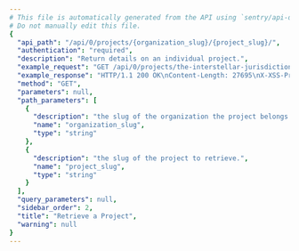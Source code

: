 ```yaml
---
# This file is automatically generated from the API using `sentry/api-docs/generator.py.`
# Do not manually edit this file.
{
  "api_path": "/api/0/projects/{organization_slug}/{project_slug}/", 
  "authentication": "required", 
  "description": "Return details on an individual project.", 
  "example_request": "GET /api/0/projects/the-interstellar-jurisdiction/pump-station/ HTTP/1.1\nHost: sentry.io\nAuthorization: Bearer <token>", 
  "example_response": "HTTP/1.1 200 OK\nContent-Length: 27695\nX-XSS-Protection: 1; mode=block\nX-Content-Type-Options: nosniff\nContent-Language: en\nAccess-Control-Expose-Headers: X-Sentry-Error, Retry-After\nVary: Accept-Language, Cookie\nAccess-Control-Allow-Methods: GET, PUT, DELETE, HEAD, OPTIONS\nAllow: GET, PUT, DELETE, HEAD, OPTIONS\nAccess-Control-Allow-Origin: *\nAccess-Control-Allow-Headers: X-Sentry-Auth, X-Requested-With, Origin, Accept, Content-Type, Authentication, Authorization\nContent-Type: application/json\nX-Frame-Options: deny\n\n{\n  \"allowedDomains\": [\n    \"*\"\n  ], \n  \"avatar\": {\n    \"avatarType\": \"letter_avatar\", \n    \"avatarUuid\": null\n  }, \n  \"builtinSymbolSources\": [\n    \"ios\", \n    \"microsoft\", \n    \"android\"\n  ], \n  \"color\": \"#3fbf7f\", \n  \"dataScrubber\": true, \n  \"dataScrubberDefaults\": true, \n  \"dateCreated\": \"2020-03-23T15:30:20.548262Z\", \n  \"defaultEnvironment\": null, \n  \"digestsMaxDelay\": 1800, \n  \"digestsMinDelay\": 300, \n  \"features\": [\n    \"servicehooks\", \n    \"data-forwarding\", \n    \"rate-limits\", \n    \"releases\", \n    \"minidump\"\n  ], \n  \"fingerprintingRules\": \"\", \n  \"firstEvent\": null, \n  \"groupingConfig\": \"newstyle:2019-10-29\", \n  \"groupingEnhancements\": \"\", \n  \"groupingEnhancementsBase\": \"common:2019-03-23\", \n  \"hasAccess\": true, \n  \"id\": \"2\", \n  \"isBookmarked\": false, \n  \"isInternal\": false, \n  \"isMember\": true, \n  \"isPublic\": false, \n  \"latestRelease\": {\n    \"authors\": [], \n    \"commitCount\": 0, \n    \"data\": {}, \n    \"dateCreated\": \"2020-03-23T15:30:51.217257Z\", \n    \"dateReleased\": null, \n    \"deployCount\": 0, \n    \"firstEvent\": null, \n    \"lastCommit\": null, \n    \"lastDeploy\": null, \n    \"lastEvent\": null, \n    \"newGroups\": 0, \n    \"owner\": null, \n    \"projects\": [\n      {\n        \"name\": \"Pump Station\", \n        \"slug\": \"pump-station\"\n      }\n    ], \n    \"ref\": \"6ba09a7c53235ee8a8fa5ee4c1ca8ca886e7fdbb\", \n    \"shortVersion\": \"2.0rc2\", \n    \"url\": null, \n    \"version\": \"2.0rc2\", \n    \"versionInfo\": {\n      \"buildHash\": null, \n      \"description\": \"2.0rc2\", \n      \"package\": null, \n      \"version\": {\n        \"raw\": \"2.0rc2\"\n      }\n    }\n  }, \n  \"name\": \"Pump Station\", \n  \"options\": {\n    \"feedback:branding\": true, \n    \"filters:blacklisted_ips\": \"\", \n    \"filters:error_messages\": \"\", \n    \"filters:releases\": \"\", \n    \"sentry:csp_ignored_sources\": \"\", \n    \"sentry:csp_ignored_sources_defaults\": true, \n    \"sentry:reprocessing_active\": false\n  }, \n  \"organization\": {\n    \"avatar\": {\n      \"avatarType\": \"letter_avatar\", \n      \"avatarUuid\": null\n    }, \n    \"dateCreated\": \"2020-03-23T15:30:20.510849Z\", \n    \"features\": [\n      \"symbol-sources\", \n      \"shared-issues\", \n      \"integrations-issue-basic\", \n      \"tweak-grouping-config\", \n      \"open-membership\", \n      \"advanced-search\", \n      \"grouping-info\", \n      \"integrations-issue-sync\", \n      \"invite-members\", \n      \"sso-saml2\", \n      \"custom-symbol-sources\", \n      \"sso-basic\"\n    ], \n    \"id\": \"2\", \n    \"isEarlyAdopter\": false, \n    \"name\": \"The Interstellar Jurisdiction\", \n    \"require2FA\": false, \n    \"slug\": \"the-interstellar-jurisdiction\", \n    \"status\": {\n      \"id\": \"active\", \n      \"name\": \"active\"\n    }\n  }, \n  \"platform\": null, \n  \"platforms\": [], \n  \"plugins\": [\n    {\n      \"assets\": [], \n      \"author\": {\n        \"name\": \"Sentry Team\", \n        \"url\": \"https://github.com/getsentry/sentry\"\n      }, \n      \"canDisable\": true, \n      \"contexts\": [], \n      \"description\": \"\\nForward Sentry events to Amazon SQS.\\n\\nAmazon Simple Queue Service (SQS) is a fully managed message\\nqueuing service that enables you to decouple and scale microservices,\\ndistributed systems, and serverless applications.\\n\", \n      \"doc\": \"\", \n      \"enabled\": false, \n      \"featureDescriptions\": [\n        {\n          \"description\": \"Forward Sentry errors and events to Amazon SQS.\", \n          \"featureGate\": \"data-forwarding\"\n        }\n      ], \n      \"features\": [\n        \"data-forwarding\"\n      ], \n      \"hasConfiguration\": true, \n      \"id\": \"amazon-sqs\", \n      \"isHidden\": false, \n      \"isTestable\": false, \n      \"metadata\": {}, \n      \"name\": \"Amazon SQS\", \n      \"resourceLinks\": [\n        {\n          \"title\": \"Report Issue\", \n          \"url\": \"https://github.com/getsentry/sentry/issues\"\n        }, \n        {\n          \"title\": \"View Source\", \n          \"url\": \"https://github.com/getsentry/sentry/tree/master/src/sentry_plugins\"\n        }\n      ], \n      \"shortName\": \"Amazon SQS\", \n      \"slug\": \"amazon-sqs\", \n      \"status\": \"beta\", \n      \"type\": \"data-forwarding\", \n      \"version\": \"10.1.0.dev0\"\n    }, \n    {\n      \"assets\": [], \n      \"author\": {\n        \"name\": \"Sentry Team\", \n        \"url\": \"https://github.com/getsentry/sentry\"\n      }, \n      \"canDisable\": true, \n      \"contexts\": [], \n      \"description\": \"\\nImprove your productivity by creating tasks in Asana directly\\nfrom Sentry issues. This integration also allows you to link Sentry\\nissues to existing tasks in Asana.\\n\", \n      \"doc\": \"\", \n      \"enabled\": false, \n      \"featureDescriptions\": [\n        {\n          \"description\": \"Create and link Sentry issue groups directly to an Asana ticket in any of your\\n            projects, providing a quick way to jump from a Sentry bug to tracked ticket!\", \n          \"featureGate\": \"issue-basic\"\n        }, \n        {\n          \"description\": \"Link Sentry issues to existing Asana tickets.\", \n          \"featureGate\": \"issue-basic\"\n        }\n      ], \n      \"features\": [\n        \"issue-basic\"\n      ], \n      \"hasConfiguration\": true, \n      \"id\": \"asana\", \n      \"isHidden\": false, \n      \"isTestable\": false, \n      \"metadata\": {}, \n      \"name\": \"Asana\", \n      \"resourceLinks\": [\n        {\n          \"title\": \"Report Issue\", \n          \"url\": \"https://github.com/getsentry/sentry/issues\"\n        }, \n        {\n          \"title\": \"View Source\", \n          \"url\": \"https://github.com/getsentry/sentry/tree/master/src/sentry_plugins\"\n        }\n      ], \n      \"shortName\": \"Asana\", \n      \"slug\": \"asana\", \n      \"status\": \"unknown\", \n      \"type\": \"issue-tracking\", \n      \"version\": \"10.1.0.dev0\"\n    }, \n    {\n      \"assets\": [], \n      \"author\": {\n        \"name\": \"Sentry Team\", \n        \"url\": \"https://github.com/getsentry/sentry\"\n      }, \n      \"canDisable\": true, \n      \"contexts\": [], \n      \"description\": \"Integrate Bitbucket issues by linking a repository to a project.\", \n      \"doc\": \"\", \n      \"enabled\": false, \n      \"featureDescriptions\": [\n        {\n          \"description\": \"Track commits and releases (learn more\\n            [here](https://docs.sentry.io/learn/releases/))\", \n          \"featureGate\": \"commits\"\n        }, \n        {\n          \"description\": \"Create Bitbucket issues from Sentry\", \n          \"featureGate\": \"issue-basic\"\n        }, \n        {\n          \"description\": \"Link Sentry issues to existing Bitbucket issues\", \n          \"featureGate\": \"issue-basic\"\n        }\n      ], \n      \"features\": [\n        \"commits\", \n        \"issue-basic\"\n      ], \n      \"hasConfiguration\": true, \n      \"id\": \"bitbucket\", \n      \"isHidden\": true, \n      \"isTestable\": false, \n      \"metadata\": {}, \n      \"name\": \"Bitbucket\", \n      \"resourceLinks\": [\n        {\n          \"title\": \"Report Issue\", \n          \"url\": \"https://github.com/getsentry/sentry/issues\"\n        }, \n        {\n          \"title\": \"View Source\", \n          \"url\": \"https://github.com/getsentry/sentry/tree/master/src/sentry_plugins\"\n        }\n      ], \n      \"shortName\": \"Bitbucket\", \n      \"slug\": \"bitbucket\", \n      \"status\": \"unknown\", \n      \"type\": \"issue-tracking\", \n      \"version\": \"10.1.0.dev0\"\n    }, \n    {\n      \"assets\": [], \n      \"author\": {\n        \"name\": \"Sentry Team\", \n        \"url\": \"https://github.com/getsentry/sentry\"\n      }, \n      \"canDisable\": true, \n      \"contexts\": [], \n      \"description\": \"Create Clubhouse Stories from a project.\", \n      \"doc\": \"\", \n      \"enabled\": false, \n      \"featureDescriptions\": [\n        {\n          \"description\": \"Create and link Sentry issue groups directly to a Clubhouse story in any of your\\n            projects, providing a quick way to jump from a Sentry bug to tracked ticket!\", \n          \"featureGate\": \"issue-basic\"\n        }, \n        {\n          \"description\": \"Link Sentry issues to existing Clubhouse stories.\", \n          \"featureGate\": \"issue-basic\"\n        }\n      ], \n      \"features\": [\n        \"issue-basic\"\n      ], \n      \"hasConfiguration\": true, \n      \"id\": \"clubhouse\", \n      \"isHidden\": true, \n      \"isTestable\": false, \n      \"metadata\": {}, \n      \"name\": \"Clubhouse\", \n      \"resourceLinks\": [\n        {\n          \"title\": \"Report Issue\", \n          \"url\": \"https://github.com/getsentry/sentry/issues\"\n        }, \n        {\n          \"title\": \"View Source\", \n          \"url\": \"https://github.com/getsentry/sentry/tree/master/src/sentry_plugins\"\n        }\n      ], \n      \"shortName\": \"Clubhouse\", \n      \"slug\": \"clubhouse\", \n      \"status\": \"unknown\", \n      \"type\": \"issue-tracking\", \n      \"version\": \"10.1.0.dev0\"\n    }, \n    {\n      \"assets\": [], \n      \"author\": {\n        \"name\": \"Sentry Team\", \n        \"url\": \"https://github.com/getsentry/sentry\"\n      }, \n      \"canDisable\": true, \n      \"contexts\": [], \n      \"description\": \"Integrate GitHub issues by linking a repository to a project.\", \n      \"doc\": \"\", \n      \"enabled\": false, \n      \"featureDescriptions\": [\n        {\n          \"description\": \"Create and link Sentry issue groups directly to a GitHub issue or pull\\n            request in any of your repositories, providing a quick way to jump from\\n            Sentry bug to tracked issue or PR!\", \n          \"featureGate\": \"issue-basic\"\n        }, \n        {\n          \"description\": \"Authorize repositories to be added to your Sentry organization to augment\\n            sentry issues with commit data with [deployment\\n            tracking](https://docs.sentry.io/learn/releases/).\", \n          \"featureGate\": \"commits\"\n        }\n      ], \n      \"features\": [\n        \"commits\", \n        \"issue-basic\"\n      ], \n      \"hasConfiguration\": true, \n      \"id\": \"github\", \n      \"isHidden\": true, \n      \"isTestable\": false, \n      \"metadata\": {}, \n      \"name\": \"GitHub\", \n      \"resourceLinks\": [\n        {\n          \"title\": \"Report Issue\", \n          \"url\": \"https://github.com/getsentry/sentry/issues\"\n        }, \n        {\n          \"title\": \"View Source\", \n          \"url\": \"https://github.com/getsentry/sentry/tree/master/src/sentry_plugins\"\n        }\n      ], \n      \"shortName\": \"GitHub\", \n      \"slug\": \"github\", \n      \"status\": \"unknown\", \n      \"type\": \"issue-tracking\", \n      \"version\": \"10.1.0.dev0\"\n    }, \n    {\n      \"assets\": [], \n      \"author\": {\n        \"name\": \"Sentry Team\", \n        \"url\": \"https://github.com/getsentry/sentry\"\n      }, \n      \"canDisable\": true, \n      \"contexts\": [], \n      \"description\": \"Integrate GitLab issues by linking a repository to a project\", \n      \"doc\": \"\", \n      \"enabled\": false, \n      \"featureDescriptions\": [\n        {\n          \"description\": \"Track commits and releases (learn more\\n            [here](https://docs.sentry.io/learn/releases/))\", \n          \"featureGate\": \"commits\"\n        }, \n        {\n          \"description\": \"Resolve Sentry issues via GitLab commits and merge requests by\\n            including `Fixes PROJ-ID` in the message\", \n          \"featureGate\": \"commits\"\n        }, \n        {\n          \"description\": \"Create GitLab issues from Sentry\", \n          \"featureGate\": \"issue-basic\"\n        }, \n        {\n          \"description\": \"Link Sentry issues to existing GitLab issues\", \n          \"featureGate\": \"issue-basic\"\n        }\n      ], \n      \"features\": [\n        \"commits\", \n        \"issue-basic\"\n      ], \n      \"hasConfiguration\": true, \n      \"id\": \"gitlab\", \n      \"isHidden\": true, \n      \"isTestable\": false, \n      \"metadata\": {}, \n      \"name\": \"GitLab\", \n      \"resourceLinks\": [\n        {\n          \"title\": \"Report Issue\", \n          \"url\": \"https://github.com/getsentry/sentry/issues\"\n        }, \n        {\n          \"title\": \"View Source\", \n          \"url\": \"https://github.com/getsentry/sentry/tree/master/src/sentry_plugins\"\n        }\n      ], \n      \"shortName\": \"GitLab\", \n      \"slug\": \"gitlab\", \n      \"status\": \"unknown\", \n      \"type\": \"issue-tracking\", \n      \"version\": \"10.1.0.dev0\"\n    }, \n    {\n      \"assets\": [], \n      \"author\": {\n        \"name\": \"Sentry Team\", \n        \"url\": \"https://github.com/getsentry\"\n      }, \n      \"canDisable\": true, \n      \"contexts\": [], \n      \"description\": \"Integrate Heroku release tracking.\", \n      \"doc\": \"\", \n      \"enabled\": false, \n      \"featureDescriptions\": [\n        {\n          \"description\": \"Integrate Heroku release tracking.\", \n          \"featureGate\": \"deployment\"\n        }\n      ], \n      \"features\": [\n        \"deployment\"\n      ], \n      \"hasConfiguration\": true, \n      \"id\": \"heroku\", \n      \"isHidden\": false, \n      \"isTestable\": false, \n      \"metadata\": {}, \n      \"name\": \"Heroku\", \n      \"resourceLinks\": [\n        {\n          \"title\": \"Report Issue\", \n          \"url\": \"https://github.com/getsentry/sentry/issues\"\n        }, \n        {\n          \"title\": \"View Source\", \n          \"url\": \"https://github.com/getsentry/sentry/tree/master/src/sentry_plugins\"\n        }\n      ], \n      \"shortName\": \"Heroku\", \n      \"slug\": \"heroku\", \n      \"status\": \"unknown\", \n      \"type\": \"release-tracking\", \n      \"version\": \"10.1.0.dev0\"\n    }, \n    {\n      \"assets\": [], \n      \"author\": {\n        \"name\": \"Sentry Team\", \n        \"url\": \"https://github.com/getsentry/sentry\"\n      }, \n      \"canDisable\": true, \n      \"contexts\": [], \n      \"description\": \"Integrate JIRA issues by linking a project.\", \n      \"doc\": \"\", \n      \"enabled\": false, \n      \"featureDescriptions\": [\n        {\n          \"description\": \"Create and link Sentry issue groups directly to a Jira ticket in any of your\\n            projects, providing a quick way to jump from a Sentry bug to tracked ticket!\", \n          \"featureGate\": \"issue-basic\"\n        }\n      ], \n      \"features\": [\n        \"issue-basic\"\n      ], \n      \"hasConfiguration\": true, \n      \"id\": \"jira\", \n      \"isHidden\": true, \n      \"isTestable\": false, \n      \"metadata\": {}, \n      \"name\": \"JIRA\", \n      \"resourceLinks\": [\n        {\n          \"title\": \"Report Issue\", \n          \"url\": \"https://github.com/getsentry/sentry/issues\"\n        }, \n        {\n          \"title\": \"View Source\", \n          \"url\": \"https://github.com/getsentry/sentry/tree/master/src/sentry_plugins\"\n        }\n      ], \n      \"shortName\": \"JIRA\", \n      \"slug\": \"jira\", \n      \"status\": \"unknown\", \n      \"type\": \"issue-tracking\", \n      \"version\": \"10.1.0.dev0\"\n    }, \n    {\n      \"assets\": [], \n      \"author\": {\n        \"name\": \"Sentry Team\", \n        \"url\": \"https://github.com/getsentry\"\n      }, \n      \"canDisable\": true, \n      \"contexts\": [], \n      \"description\": \"\\nTrigger alerts in Opsgenie from Sentry.\\n\\nOpsgenie is a cloud-based service for dev & ops teams, providing reliable\\nalerts, on-call schedule management and escalations. OpsGenie integrates with\\nmonitoring tools & services, ensures the right people are notified.\\n\", \n      \"doc\": \"\", \n      \"enabled\": false, \n      \"featureDescriptions\": [\n        {\n          \"description\": \"Configure rule based OpsGenie alerts to automatically be triggered.\", \n          \"featureGate\": \"alert-rule\"\n        }\n      ], \n      \"features\": [\n        \"alert-rule\"\n      ], \n      \"hasConfiguration\": true, \n      \"id\": \"opsgenie\", \n      \"isHidden\": false, \n      \"isTestable\": true, \n      \"metadata\": {}, \n      \"name\": \"OpsGenie\", \n      \"resourceLinks\": [\n        {\n          \"title\": \"Report Issue\", \n          \"url\": \"https://github.com/getsentry/sentry/issues\"\n        }, \n        {\n          \"title\": \"View Source\", \n          \"url\": \"https://github.com/getsentry/sentry/tree/master/src/sentry_plugins\"\n        }\n      ], \n      \"shortName\": \"OpsGenie\", \n      \"slug\": \"opsgenie\", \n      \"status\": \"unknown\", \n      \"type\": \"notification\", \n      \"version\": \"10.1.0.dev0\"\n    }, \n    {\n      \"assets\": [], \n      \"author\": {\n        \"name\": \"Sentry Team\", \n        \"url\": \"https://github.com/getsentry/sentry\"\n      }, \n      \"canDisable\": true, \n      \"contexts\": [], \n      \"description\": \"Send alerts to PagerDuty.\", \n      \"doc\": \"\", \n      \"enabled\": false, \n      \"featureDescriptions\": [\n        {\n          \"description\": \"Configure rule based PagerDuty alerts to automatically be triggered in a specific\\n            service - or in multiple services!\", \n          \"featureGate\": \"alert-rule\"\n        }\n      ], \n      \"features\": [\n        \"alert-rule\"\n      ], \n      \"hasConfiguration\": true, \n      \"id\": \"pagerduty\", \n      \"isHidden\": true, \n      \"isTestable\": true, \n      \"metadata\": {}, \n      \"name\": \"PagerDuty\", \n      \"resourceLinks\": [\n        {\n          \"title\": \"Report Issue\", \n          \"url\": \"https://github.com/getsentry/sentry/issues\"\n        }, \n        {\n          \"title\": \"View Source\", \n          \"url\": \"https://github.com/getsentry/sentry/tree/master/src/sentry_plugins\"\n        }\n      ], \n      \"shortName\": \"PagerDuty\", \n      \"slug\": \"pagerduty\", \n      \"status\": \"unknown\", \n      \"type\": \"notification\", \n      \"version\": \"10.1.0.dev0\"\n    }, \n    {\n      \"assets\": [], \n      \"author\": {\n        \"name\": \"Sentry Team\", \n        \"url\": \"https://github.com/getsentry/sentry\"\n      }, \n      \"canDisable\": true, \n      \"contexts\": [], \n      \"description\": \"\\nImprove your productivity by creating tickets in Phabricator directly from Sentry issues.\\nThis integration also allows you to link Sentry issues to existing tickets in Phabricator.\\n\\nPhabricator is a set of tools for developing software. It includes applications for\\ncode review, repository hosting, bug tracking, project management, and more.\\n\", \n      \"doc\": \"\", \n      \"enabled\": false, \n      \"featureDescriptions\": [\n        {\n          \"description\": \"Create and link Sentry issue groups directly to a Phabricator ticket in any of your\\n            projects, providing a quick way to jump from a Sentry bug to tracked ticket!\", \n          \"featureGate\": \"issue-basic\"\n        }, \n        {\n          \"description\": \"Link Sentry issues to existing Phabricator tickets.\", \n          \"featureGate\": \"issue-basic\"\n        }\n      ], \n      \"features\": [\n        \"issue-basic\"\n      ], \n      \"hasConfiguration\": true, \n      \"id\": \"phabricator\", \n      \"isHidden\": false, \n      \"isTestable\": false, \n      \"metadata\": {}, \n      \"name\": \"Phabricator\", \n      \"resourceLinks\": [\n        {\n          \"title\": \"Report Issue\", \n          \"url\": \"https://github.com/getsentry/sentry/issues\"\n        }, \n        {\n          \"title\": \"View Source\", \n          \"url\": \"https://github.com/getsentry/sentry/tree/master/src/sentry_plugins\"\n        }\n      ], \n      \"shortName\": \"Phabricator\", \n      \"slug\": \"phabricator\", \n      \"status\": \"unknown\", \n      \"type\": \"issue-tracking\", \n      \"version\": \"10.1.0.dev0\"\n    }, \n    {\n      \"assets\": [], \n      \"author\": {\n        \"name\": \"Sentry Team\", \n        \"url\": \"https://github.com/getsentry/sentry\"\n      }, \n      \"canDisable\": true, \n      \"contexts\": [], \n      \"description\": \"\\nImprove your productivity by creating tickets in Pivotal Tracker directly from Sentry issues.\\nThis integration also allows you to link Sentry issues to existing tickets in Pivotal Tracker.\\n\\nPivotal Tracker is a straightforward project-planning tool that helps software development\\nteams form realistic expectations about when work might be completed based on the teams\\nongoing performance. Tracker visualizes your projects in the form of stories\\nmoving through your workflow, encouraging you to break down projects into manageable\\nchunks and have important conversations about deliverables and scope.\\n\", \n      \"doc\": \"\", \n      \"enabled\": false, \n      \"featureDescriptions\": [\n        {\n          \"description\": \"Create and link Sentry issue groups directly to a Pivotal Tracker ticket in any of your\\n            projects, providing a quick way to jump from a Sentry bug to tracked ticket!\", \n          \"featureGate\": \"issue-basic\"\n        }, \n        {\n          \"description\": \"Link Sentry issues to existing Pivotal Tracker tickets.\", \n          \"featureGate\": \"issue-basic\"\n        }\n      ], \n      \"features\": [\n        \"issue-basic\"\n      ], \n      \"hasConfiguration\": true, \n      \"id\": \"pivotal\", \n      \"isHidden\": false, \n      \"isTestable\": false, \n      \"metadata\": {}, \n      \"name\": \"Pivotal Tracker\", \n      \"resourceLinks\": [\n        {\n          \"title\": \"Report Issue\", \n          \"url\": \"https://github.com/getsentry/sentry/issues\"\n        }, \n        {\n          \"title\": \"View Source\", \n          \"url\": \"https://github.com/getsentry/sentry/tree/master/src/sentry_plugins\"\n        }\n      ], \n      \"shortName\": \"Pivotal Tracker\", \n      \"slug\": \"pivotal\", \n      \"status\": \"unknown\", \n      \"type\": \"issue-tracking\", \n      \"version\": \"10.1.0.dev0\"\n    }, \n    {\n      \"assets\": [], \n      \"author\": {\n        \"name\": \"Sentry Team\", \n        \"url\": \"https://github.com/getsentry/sentry\"\n      }, \n      \"canDisable\": true, \n      \"contexts\": [], \n      \"description\": \"\\nGet notified of Sentry alerts on any device using the Pushover integration.\\n\\nPushover makes it easy to get real-time notifications on your Android, iPhone, iPad, and Desktop.\\n\", \n      \"doc\": \"\", \n      \"enabled\": false, \n      \"featureDescriptions\": [\n        {\n          \"description\": \"Configure rule based Pushover notifications to be sent.\", \n          \"featureGate\": \"alert-rule\"\n        }\n      ], \n      \"features\": [\n        \"alert-rule\"\n      ], \n      \"hasConfiguration\": true, \n      \"id\": \"pushover\", \n      \"isHidden\": false, \n      \"isTestable\": true, \n      \"metadata\": {}, \n      \"name\": \"Pushover\", \n      \"resourceLinks\": [\n        {\n          \"title\": \"Report Issue\", \n          \"url\": \"https://github.com/getsentry/sentry/issues\"\n        }, \n        {\n          \"title\": \"View Source\", \n          \"url\": \"https://github.com/getsentry/sentry/tree/master/src/sentry_plugins\"\n        }\n      ], \n      \"shortName\": \"Pushover\", \n      \"slug\": \"pushover\", \n      \"status\": \"unknown\", \n      \"type\": \"notification\", \n      \"version\": \"10.1.0.dev0\"\n    }, \n    {\n      \"assets\": [], \n      \"author\": {\n        \"name\": \"Sentry\", \n        \"url\": \"https://github.com/getsentry/sentry\"\n      }, \n      \"canDisable\": true, \n      \"contexts\": [], \n      \"description\": \"\\nCreate issues in Redmine directly from Sentry. This integration also\\nallows you to link Sentry issues to existing tickets in Redmine.\\n\\nRedmine is a flexible project management web application. Written using\\nthe Ruby on Rails framework, it is cross-platform and cross-database.\\n\", \n      \"doc\": \"\", \n      \"enabled\": false, \n      \"featureDescriptions\": [\n        {\n          \"description\": \"Create and link Sentry issue groups directly to an Redmine issue in any of your\\n            projects, providing a quick way to jump from a Sentry bug to tracked ticket!\", \n          \"featureGate\": \"issue-basic\"\n        }, \n        {\n          \"description\": \"Link Sentry issues to existing Redmine issue.\", \n          \"featureGate\": \"issue-basic\"\n        }\n      ], \n      \"features\": [\n        \"issue-basic\"\n      ], \n      \"hasConfiguration\": true, \n      \"id\": \"redmine\", \n      \"isHidden\": false, \n      \"isTestable\": false, \n      \"metadata\": {}, \n      \"name\": \"Redmine\", \n      \"resourceLinks\": [\n        {\n          \"title\": \"Report Issue\", \n          \"url\": \"https://github.com/getsentry/sentry/issues\"\n        }, \n        {\n          \"title\": \"View Source\", \n          \"url\": \"https://github.com/getsentry/sentry/tree/master/src/sentry_plugins\"\n        }\n      ], \n      \"shortName\": \"Redmine\", \n      \"slug\": \"redmine\", \n      \"status\": \"unknown\", \n      \"type\": \"issue-tracking\", \n      \"version\": \"10.1.0.dev0\"\n    }, \n    {\n      \"assets\": [], \n      \"author\": {\n        \"name\": \"Sentry Team\", \n        \"url\": \"https://github.com/getsentry/sentry\"\n      }, \n      \"canDisable\": true, \n      \"contexts\": [], \n      \"description\": \"\\nSend Sentry events to Segment. This integration allows you to collect all your client-side data\\nfor Sentry automatically without the need to install the Sentry client library.\\nEnable Sentry in your Segment settings to asynchronously load Raven.js onto your page without\\ntouching the code in your application.\\n\\nSegment is a customer data platform (CDP) that helps you collect, clean, and control your customer data.\\n\", \n      \"doc\": \"\", \n      \"enabled\": false, \n      \"featureDescriptions\": [\n        {\n          \"description\": \"Forward Sentry errors and events to Segment.\", \n          \"featureGate\": \"data-forwarding\"\n        }\n      ], \n      \"features\": [\n        \"data-forwarding\"\n      ], \n      \"hasConfiguration\": true, \n      \"id\": \"segment\", \n      \"isHidden\": false, \n      \"isTestable\": false, \n      \"metadata\": {}, \n      \"name\": \"Segment\", \n      \"resourceLinks\": [\n        {\n          \"title\": \"Report Issue\", \n          \"url\": \"https://github.com/getsentry/sentry/issues\"\n        }, \n        {\n          \"title\": \"View Source\", \n          \"url\": \"https://github.com/getsentry/sentry/tree/master/src/sentry_plugins\"\n        }\n      ], \n      \"shortName\": \"Segment\", \n      \"slug\": \"segment\", \n      \"status\": \"beta\", \n      \"type\": \"data-forwarding\", \n      \"version\": \"10.1.0.dev0\"\n    }, \n    {\n      \"assets\": [], \n      \"author\": {\n        \"name\": \"Sentry Team\", \n        \"url\": \"https://github.com/getsentry/sentry\"\n      }, \n      \"canDisable\": true, \n      \"contexts\": [\n        \"sessionstack\"\n      ], \n      \"description\": \"Watch SessionStack recordings in Sentry.\", \n      \"doc\": \"\", \n      \"enabled\": false, \n      \"featureDescriptions\": [\n        {\n          \"description\": \"Watch the SessionStack session replay of a user in a video widget embedded in the Sentry UI for an issue.\", \n          \"featureGate\": \"session-replay\"\n        }\n      ], \n      \"features\": [\n        \"session-replay\"\n      ], \n      \"hasConfiguration\": true, \n      \"id\": \"sessionstack\", \n      \"isHidden\": false, \n      \"isTestable\": false, \n      \"metadata\": {}, \n      \"name\": \"SessionStack\", \n      \"resourceLinks\": [\n        {\n          \"title\": \"Report Issue\", \n          \"url\": \"https://github.com/getsentry/sentry/issues\"\n        }, \n        {\n          \"title\": \"View Source\", \n          \"url\": \"https://github.com/getsentry/sentry/tree/master/src/sentry_plugins\"\n        }\n      ], \n      \"shortName\": \"SessionStack\", \n      \"slug\": \"sessionstack\", \n      \"status\": \"unknown\", \n      \"type\": \"default\", \n      \"version\": \"10.1.0.dev0\"\n    }, \n    {\n      \"assets\": [], \n      \"author\": {\n        \"name\": \"Sentry Team\", \n        \"url\": \"https://github.com/getsentry/sentry\"\n      }, \n      \"canDisable\": true, \n      \"contexts\": [], \n      \"description\": \"Post notifications to a Slack channel.\", \n      \"doc\": \"\", \n      \"enabled\": false, \n      \"featureDescriptions\": [\n        {\n          \"description\": \"Configure rule based Slack notifications to automatically be posted into a\\n            specific channel. Want any error that's happening more than 100 times a\\n            minute to be posted in `#critical-errors`? Setup a rule for it!\", \n          \"featureGate\": \"alert-rule\"\n        }\n      ], \n      \"features\": [\n        \"alert-rule\"\n      ], \n      \"hasConfiguration\": true, \n      \"id\": \"slack\", \n      \"isHidden\": true, \n      \"isTestable\": true, \n      \"metadata\": {}, \n      \"name\": \"Slack\", \n      \"resourceLinks\": [\n        {\n          \"title\": \"Report Issue\", \n          \"url\": \"https://github.com/getsentry/sentry/issues\"\n        }, \n        {\n          \"title\": \"View Source\", \n          \"url\": \"https://github.com/getsentry/sentry/tree/master/src/sentry_plugins\"\n        }\n      ], \n      \"shortName\": \"Slack\", \n      \"slug\": \"slack\", \n      \"status\": \"unknown\", \n      \"type\": \"notification\", \n      \"version\": \"10.1.0.dev0\"\n    }, \n    {\n      \"assets\": [], \n      \"author\": {\n        \"name\": \"Sentry Team\", \n        \"url\": \"https://github.com/getsentry/sentry\"\n      }, \n      \"canDisable\": true, \n      \"contexts\": [], \n      \"description\": \"\\nSend Sentry events to Splunk.\\n\", \n      \"doc\": \"\", \n      \"enabled\": false, \n      \"featureDescriptions\": [\n        {\n          \"description\": \"Forward Sentry errors and events to Splunk.\", \n          \"featureGate\": \"data-forwarding\"\n        }\n      ], \n      \"features\": [\n        \"data-forwarding\"\n      ], \n      \"hasConfiguration\": true, \n      \"id\": \"splunk\", \n      \"isHidden\": false, \n      \"isTestable\": false, \n      \"metadata\": {}, \n      \"name\": \"Splunk\", \n      \"resourceLinks\": [\n        {\n          \"title\": \"Splunk Setup Instructions\", \n          \"url\": \"https://github.com/getsentry/sentry/blob/master/src/sentry_plugins/splunk/Splunk_Instructions.rst\"\n        }, \n        {\n          \"title\": \"Report Issue\", \n          \"url\": \"https://github.com/getsentry/sentry/issues\"\n        }, \n        {\n          \"title\": \"View Source\", \n          \"url\": \"https://github.com/getsentry/sentry/tree/master/src/sentry_plugins\"\n        }\n      ], \n      \"shortName\": \"Splunk\", \n      \"slug\": \"splunk\", \n      \"status\": \"unknown\", \n      \"type\": \"data-forwarding\", \n      \"version\": \"10.1.0.dev0\"\n    }, \n    {\n      \"assets\": [], \n      \"author\": {\n        \"name\": \"Sentry Team\", \n        \"url\": \"https://github.com/getsentry/sentry\"\n      }, \n      \"canDisable\": true, \n      \"contexts\": [], \n      \"description\": \"\\nCreate issues in Teamwork directly from Sentry. This integration also allows\\nyou to link Sentry issues to existing tickets in Teamwork.\\n\\nTeamwork is a work and project management tool that helps teams improve\\ncollaboration, visibility, accountability and ultimately results.\\n\", \n      \"doc\": \"\", \n      \"enabled\": false, \n      \"featureDescriptions\": [\n        {\n          \"description\": \"Create and link Sentry issue groups directly to an Teamwork ticket in any of your\\n            projects, providing a quick way to jump from a Sentry bug to tracked ticket!\", \n          \"featureGate\": \"issue-basic\"\n        }, \n        {\n          \"description\": \"Link Sentry issues to existing Teamwork tickets.\", \n          \"featureGate\": \"issue-basic\"\n        }\n      ], \n      \"features\": [\n        \"issue-basic\"\n      ], \n      \"hasConfiguration\": true, \n      \"id\": \"teamwork\", \n      \"isHidden\": false, \n      \"isTestable\": false, \n      \"metadata\": {}, \n      \"name\": \"Teamwork\", \n      \"resourceLinks\": [\n        {\n          \"title\": \"Report Issue\", \n          \"url\": \"https://github.com/getsentry/sentry/issues\"\n        }, \n        {\n          \"title\": \"View Source\", \n          \"url\": \"https://github.com/getsentry/sentry/tree/master/src/sentry_plugins\"\n        }\n      ], \n      \"shortName\": \"Teamwork\", \n      \"slug\": \"teamwork\", \n      \"status\": \"unknown\", \n      \"type\": \"issue-tracking\", \n      \"version\": \"10.1.0.dev0\"\n    }, \n    {\n      \"assets\": [], \n      \"author\": {\n        \"name\": \"Sentry Team\", \n        \"url\": \"https://github.com/getsentry/sentry\"\n      }, \n      \"canDisable\": true, \n      \"contexts\": [], \n      \"description\": \"\\nCreate cards in Trello directly from Sentry. This integration also allows\\nyou to link Sentry issues to existing cards in Trello.\\n\\nTrello is the easy, free, flexible, and visual way to manage your projects\\nand organize anything, trusted by millions of people from all over the world.\\n\", \n      \"doc\": \"\", \n      \"enabled\": false, \n      \"featureDescriptions\": [\n        {\n          \"description\": \"Create and link Sentry issue groups directly to an Trello card in any of your\\n            projects, providing a quick way to jump from a Sentry bug to tracked ticket!\", \n          \"featureGate\": \"issue-basic\"\n        }, \n        {\n          \"description\": \"Link Sentry issues to existing Trello cards\", \n          \"featureGate\": \"issue-basic\"\n        }\n      ], \n      \"features\": [\n        \"issue-basic\"\n      ], \n      \"hasConfiguration\": true, \n      \"id\": \"trello\", \n      \"isHidden\": false, \n      \"isTestable\": false, \n      \"metadata\": {}, \n      \"name\": \"Trello\", \n      \"resourceLinks\": [\n        {\n          \"title\": \"Trello Setup Instructions\", \n          \"url\": \"https://github.com/getsentry/sentry/blob/master/src/sentry_plugins/trello/Trello_Instructions.md\"\n        }, \n        {\n          \"title\": \"Report Issue\", \n          \"url\": \"https://github.com/getsentry/sentry/issues\"\n        }, \n        {\n          \"title\": \"View Source\", \n          \"url\": \"https://github.com/getsentry/sentry/tree/master/src/sentry_plugins\"\n        }\n      ], \n      \"shortName\": \"Trello\", \n      \"slug\": \"trello\", \n      \"status\": \"unknown\", \n      \"type\": \"issue-tracking\", \n      \"version\": \"10.1.0.dev0\"\n    }, \n    {\n      \"assets\": [], \n      \"author\": {\n        \"name\": \"Matt Robenolt\", \n        \"url\": \"https://github.com/mattrobenolt\"\n      }, \n      \"canDisable\": true, \n      \"contexts\": [], \n      \"description\": \"\\nGet notified of Sentry alerts via SMS.\\n\\nTwilio allows users to send and receive text messages globally with\\nthe API that over a million developers depend on.\\n\", \n      \"doc\": \"\", \n      \"enabled\": false, \n      \"featureDescriptions\": [\n        {\n          \"description\": \"Configure rule based SMS notifications to be sent via Twilio.\", \n          \"featureGate\": \"alert-rule\"\n        }\n      ], \n      \"features\": [\n        \"alert-rule\"\n      ], \n      \"hasConfiguration\": true, \n      \"id\": \"twilio\", \n      \"isHidden\": false, \n      \"isTestable\": true, \n      \"metadata\": {}, \n      \"name\": \"Twilio (SMS)\", \n      \"resourceLinks\": [\n        {\n          \"title\": \"Documentation\", \n          \"url\": \"https://github.com/getsentry/sentry/blob/master/src/sentry_plugins/twilio/Twilio_Instructions.md\"\n        }, \n        {\n          \"title\": \"Report Issue\", \n          \"url\": \"https://github.com/getsentry/sentry/issues\"\n        }, \n        {\n          \"title\": \"View Source\", \n          \"url\": \"https://github.com/getsentry/sentry/tree/master/src/sentry_plugins/twilio\"\n        }, \n        {\n          \"title\": \"Twilio\", \n          \"url\": \"https://www.twilio.com/\"\n        }\n      ], \n      \"shortName\": \"Twilio (SMS)\", \n      \"slug\": \"twilio\", \n      \"status\": \"unknown\", \n      \"type\": \"notification\", \n      \"version\": \"10.1.0.dev0\"\n    }, \n    {\n      \"assets\": [], \n      \"author\": {\n        \"name\": \"Sentry Team\", \n        \"url\": \"https://github.com/getsentry/sentry\"\n      }, \n      \"canDisable\": true, \n      \"contexts\": [], \n      \"description\": \"\\nTrigger alerts in VictorOps from Sentry.\\n\\nVictorOps is incident response software purpose-built for teams powering the\\nevolution of software. With on-call basics, cross-team collaboration, and\\nstreamlined visibility, we champion the engineers powering innovation and uptime.\\n\", \n      \"doc\": \"\", \n      \"enabled\": false, \n      \"featureDescriptions\": [\n        {\n          \"description\": \"Configure rule based VictorOps alerts to automatically be triggered.\", \n          \"featureGate\": \"alert-rule\"\n        }\n      ], \n      \"features\": [\n        \"alert-rule\"\n      ], \n      \"hasConfiguration\": true, \n      \"id\": \"victorops\", \n      \"isHidden\": false, \n      \"isTestable\": true, \n      \"metadata\": {}, \n      \"name\": \"VictorOps\", \n      \"resourceLinks\": [\n        {\n          \"title\": \"Report Issue\", \n          \"url\": \"https://github.com/getsentry/sentry/issues\"\n        }, \n        {\n          \"title\": \"View Source\", \n          \"url\": \"https://github.com/getsentry/sentry/tree/master/src/sentry_plugins\"\n        }\n      ], \n      \"shortName\": \"VictorOps\", \n      \"slug\": \"victorops\", \n      \"status\": \"unknown\", \n      \"type\": \"notification\", \n      \"version\": \"10.1.0.dev0\"\n    }, \n    {\n      \"assets\": [], \n      \"author\": {\n        \"name\": \"Sentry Team\", \n        \"url\": \"https://github.com/getsentry/sentry\"\n      }, \n      \"canDisable\": true, \n      \"contexts\": [], \n      \"description\": \"Integrate Visual Studio Team Services work items by linking a project.\", \n      \"doc\": \"\", \n      \"enabled\": false, \n      \"featureDescriptions\": [\n        {\n          \"description\": \"Create and link Sentry issue groups directly to a Azure DevOps work item in any of\\n            your projects, providing a quick way to jump from Sentry bug to tracked\\n            work item!\", \n          \"featureGate\": \"issue-basic\"\n        }\n      ], \n      \"features\": [\n        \"issue-basic\"\n      ], \n      \"hasConfiguration\": true, \n      \"id\": \"vsts\", \n      \"isHidden\": true, \n      \"isTestable\": false, \n      \"metadata\": {}, \n      \"name\": \"Visual Studio Team Services\", \n      \"resourceLinks\": [\n        {\n          \"title\": \"Report Issue\", \n          \"url\": \"https://github.com/getsentry/sentry/issues\"\n        }, \n        {\n          \"title\": \"View Source\", \n          \"url\": \"https://github.com/getsentry/sentry/tree/master/src/sentry_plugins\"\n        }\n      ], \n      \"shortName\": \"VSTS\", \n      \"slug\": \"vsts\", \n      \"status\": \"unknown\", \n      \"type\": \"issue-tracking\", \n      \"version\": \"10.1.0.dev0\"\n    }, \n    {\n      \"assets\": [], \n      \"author\": {\n        \"name\": \"Sentry Team\", \n        \"url\": \"https://github.com/getsentry/sentry\"\n      }, \n      \"canDisable\": true, \n      \"contexts\": [], \n      \"description\": \"\\nTrigger outgoing HTTP POST requests from Sentry.\\n\\nNote: To configure webhooks over multiple projects, we recommend setting up an\\n[Internal Integration](https://docs.sentry.io/workflow/integrations/integration-platform/#internal-integrations).\\n\", \n      \"doc\": \"\", \n      \"enabled\": false, \n      \"featureDescriptions\": [\n        {\n          \"description\": \"Configure rule based outgoing HTTP POST requests from Sentry.\", \n          \"featureGate\": \"alert-rule\"\n        }\n      ], \n      \"features\": [\n        \"alert-rule\"\n      ], \n      \"hasConfiguration\": true, \n      \"id\": \"webhooks\", \n      \"isHidden\": false, \n      \"isTestable\": true, \n      \"metadata\": {}, \n      \"name\": \"WebHooks\", \n      \"resourceLinks\": [\n        {\n          \"title\": \"Report Issue\", \n          \"url\": \"https://github.com/getsentry/sentry/issues\"\n        }, \n        {\n          \"title\": \"View Source\", \n          \"url\": \"https://github.com/getsentry/sentry/tree/master/src/sentry/plugins/sentry_webhooks\"\n        }\n      ], \n      \"shortName\": \"WebHooks\", \n      \"slug\": \"webhooks\", \n      \"status\": \"unknown\", \n      \"type\": \"notification\", \n      \"version\": \"10.1.0.dev0\"\n    }\n  ], \n  \"processingIssues\": 0, \n  \"relayPiiConfig\": null, \n  \"resolveAge\": 0, \n  \"safeFields\": [], \n  \"scrapeJavaScript\": true, \n  \"scrubIPAddresses\": false, \n  \"securityToken\": \"500797886d1b11ea91e90242ac110002\", \n  \"securityTokenHeader\": null, \n  \"sensitiveFields\": [], \n  \"slug\": \"pump-station\", \n  \"status\": \"active\", \n  \"storeCrashReports\": 0, \n  \"subjectPrefix\": \"[Sentry] \", \n  \"subjectTemplate\": \"$shortID - $title\", \n  \"symbolSources\": null, \n  \"team\": {\n    \"id\": \"2\", \n    \"name\": \"Powerful Abolitionist\", \n    \"slug\": \"powerful-abolitionist\"\n  }, \n  \"teams\": [\n    {\n      \"id\": \"2\", \n      \"name\": \"Powerful Abolitionist\", \n      \"slug\": \"powerful-abolitionist\"\n    }\n  ], \n  \"verifySSL\": false\n}", 
  "method": "GET", 
  "parameters": null, 
  "path_parameters": [
    {
      "description": "the slug of the organization the project belongs to.", 
      "name": "organization_slug", 
      "type": "string"
    }, 
    {
      "description": "the slug of the project to retrieve.", 
      "name": "project_slug", 
      "type": "string"
    }
  ], 
  "query_parameters": null, 
  "sidebar_order": 2, 
  "title": "Retrieve a Project", 
  "warning": null
}
---
```

